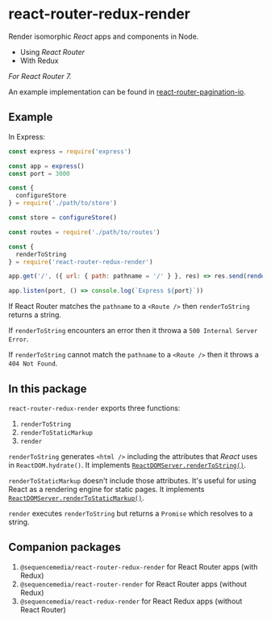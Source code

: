 # react-router-redux-render

Render isomorphic _React_ apps and components in Node.

- Using _React Router_
- With Redux

_For React Router 7._

An example implementation can be found in [react-router-pagination-io](http://github.com/sequencemedia/react-router-pagination-io.git).

## Example

In Express:

```javascript
const express = require('express')

const app = express()
const port = 3000

const {
  configureStore
} = require('./path/to/store')

const store = configureStore()

const routes = require('./path/to/routes')

const {
  renderToString
} = require('react-router-redux-render')

app.get('/', ({ url: { path: pathname = '/' } }, res) => res.send(renderToString(store, routes, pathname)))

app.listen(port, () => console.log(`Express ${port}`))
```

If React Router matches the `pathname` to a `<Route />` then `renderToString` returns a string.

If `renderToString` encounters an error then it throwa a `500 Internal Server Error`.

If `renderToString` cannot match the `pathname` to a `<Route />` then it throws a `404 Not Found`.

## In this package

`react-router-redux-render` exports three functions:

1. `renderToString`
2. `renderToStaticMarkup`
3. `render`

`renderToString` generates `<html />` including the attributes that _React_ uses in `ReactDOM.hydrate()`. It implements [`ReactDOMServer.renderToString()`](https://reactjs.org/docs/react-dom-server.html#rendertostring).

`renderToStaticMarkup` doesn't include those attributes. It's useful for using React as a rendering engine for static pages. It implements [`ReactDOMServer.renderToStaticMarkup()`](https://reactjs.org/docs/react-dom-server.html#rendertostraticmarkup).

`render` executes `renderToString` but returns a `Promise` which resolves to a string.

## Companion packages

1. `@sequencemedia/react-router-redux-render` for React Router apps (with Redux)
2. `@sequencemedia/react-router-render` for React Router apps (without Redux)
3. `@sequencemedia/react-redux-render` for React Redux apps (without React Router)
